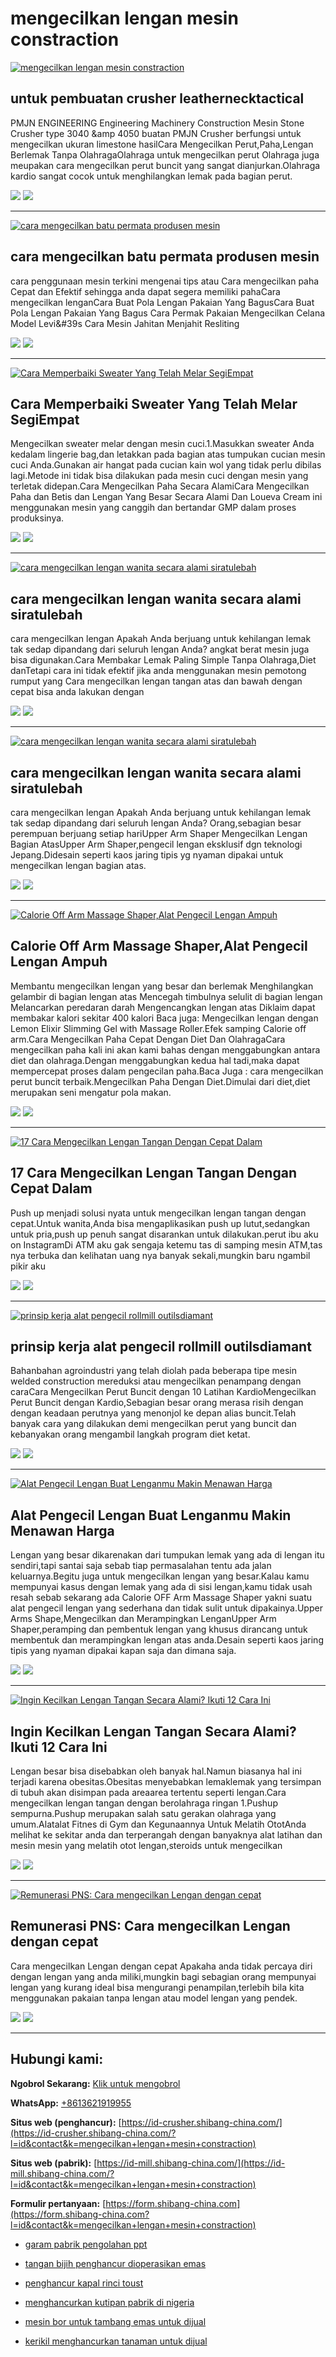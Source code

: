 # mengecilkan lengan mesin constraction

<a href="https://swt.shibang-china.com/?l=id&img&k=mengecilkan+lengan+mesin+constraction" target="_blank">![mengecilkan lengan mesin constraction](http://static.shibang-china.com/all-800x300/607.jpg)</a>

## untuk pembuatan crusher leathernecktactical
PMJN ENGINEERING Engineering Machinery Construction Mesin Stone Crusher type 3040 &amp 4050 buatan PMJN Crusher berfungsi untuk mengecilkan ukuran limestone hasilCara Mengecilkan Perut,Paha,Lengan Berlemak Tanpa OlahragaOlahraga untuk mengecilkan perut Olahraga juga meupakan cara mengecilkan perut buncit yang sangat dianjurkan.Olahraga kardio sangat cocok untuk menghilangkan lemak pada bagian perut.


<a href="https://whatsapp.shibangsoft.com/WhatsApp.php" target="_blank" title="WhatsApp">![](http://static.shibang-china.com/icon/whatsapp.png)</a> <a href="https://swt.shibang-china.com/?l=id&icon&k=mengecilkan+lengan+mesin+constraction" target="_blank">![](http://static.shibang-china.com/icon/chat-id.png)</a>

---

<a href="https://swt.shibang-china.com/?l=id&img&k=mengecilkan+lengan+mesin+constraction" target="_blank">![cara mengecilkan batu permata produsen mesin](http://static.shibang-china.com/all-800x300/965.jpg)</a>

## cara mengecilkan batu permata produsen mesin
cara penggunaan mesin terkini mengenai tips atau Cara mengecilkan paha Cepat dan Efektif sehingga anda dapat segera memiliki pahaCara mengecilkan lenganCara Buat Pola Lengan Pakaian Yang BagusCara Buat Pola Lengan Pakaian Yang Bagus Cara Permak Pakaian Mengecilkan Celana Model Levi&#39s Cara Mesin Jahitan Menjahit Resliting


<a href="https://whatsapp.shibangsoft.com/WhatsApp.php" target="_blank" title="WhatsApp">![](http://static.shibang-china.com/icon/whatsapp.png)</a> <a href="https://swt.shibang-china.com/?l=id&icon&k=mengecilkan+lengan+mesin+constraction" target="_blank">![](http://static.shibang-china.com/icon/chat-id.png)</a>

---

<a href="https://swt.shibang-china.com/?l=id&img&k=mengecilkan+lengan+mesin+constraction" target="_blank">![Cara Memperbaiki Sweater Yang Telah Melar SegiEmpat](http://static.shibang-china.com/all-800x300/305.jpg)</a>

## Cara Memperbaiki Sweater Yang Telah Melar SegiEmpat
Mengecilkan sweater melar dengan mesin cuci.1.Masukkan sweater Anda kedalam lingerie bag,dan letakkan pada bagian atas tumpukan cucian mesin cuci Anda.Gunakan air hangat pada cucian kain wol yang tidak perlu dibilas lagi.Metode ini tidak bisa dilakukan pada mesin cuci dengan mesin yang terletak didepan.Cara Mengecilkan Paha Secara AlamiCara Mengecilkan Paha dan Betis dan Lengan Yang Besar Secara Alami Dan Loueva Cream ini menggunakan mesin yang canggih dan bertandar GMP dalam proses produksinya.


<a href="https://whatsapp.shibangsoft.com/WhatsApp.php" target="_blank" title="WhatsApp">![](http://static.shibang-china.com/icon/whatsapp.png)</a> <a href="https://swt.shibang-china.com/?l=id&icon&k=mengecilkan+lengan+mesin+constraction" target="_blank">![](http://static.shibang-china.com/icon/chat-id.png)</a>

---

<a href="https://swt.shibang-china.com/?l=id&img&k=mengecilkan+lengan+mesin+constraction" target="_blank">![cara mengecilkan lengan wanita secara alami siratulebah](http://static.shibang-china.com/all-800x300/346.jpg)</a>

## cara mengecilkan lengan wanita secara alami siratulebah
cara mengecilkan lengan Apakah Anda berjuang untuk kehilangan lemak tak sedap dipandang dari seluruh lengan Anda? angkat berat mesin juga bisa digunakan.Cara Membakar Lemak Paling Simple Tanpa Olahraga,Diet danTetapi cara ini tidak efektif jika anda menggunakan mesin pemotong rumput yang Cara mengecilkan lengan tangan atas dan bawah dengan cepat bisa anda lakukan dengan


<a href="https://whatsapp.shibangsoft.com/WhatsApp.php" target="_blank" title="WhatsApp">![](http://static.shibang-china.com/icon/whatsapp.png)</a> <a href="https://swt.shibang-china.com/?l=id&icon&k=mengecilkan+lengan+mesin+constraction" target="_blank">![](http://static.shibang-china.com/icon/chat-id.png)</a>

---

<a href="https://swt.shibang-china.com/?l=id&img&k=mengecilkan+lengan+mesin+constraction" target="_blank">![cara mengecilkan lengan wanita secara alami siratulebah](http://static.shibang-china.com/all-800x300/1171.jpg)</a>

## cara mengecilkan lengan wanita secara alami siratulebah
cara mengecilkan lengan Apakah Anda berjuang untuk kehilangan lemak tak sedap dipandang dari seluruh lengan Anda? Orang,sebagian besar perempuan berjuang setiap hariUpper Arm Shaper Mengecilkan Lengan Bagian AtasUpper Arm Shaper,pengecil lengan eksklusif dgn teknologi Jepang.Didesain seperti kaos jaring tipis yg nyaman dipakai untuk mengecilkan lengan bagian atas.


<a href="https://whatsapp.shibangsoft.com/WhatsApp.php" target="_blank" title="WhatsApp">![](http://static.shibang-china.com/icon/whatsapp.png)</a> <a href="https://swt.shibang-china.com/?l=id&icon&k=mengecilkan+lengan+mesin+constraction" target="_blank">![](http://static.shibang-china.com/icon/chat-id.png)</a>

---

<a href="https://swt.shibang-china.com/?l=id&img&k=mengecilkan+lengan+mesin+constraction" target="_blank">![Calorie Off Arm Massage Shaper,Alat Pengecil Lengan Ampuh](http://static.shibang-china.com/all-800x300/156.jpg)</a>

## Calorie Off Arm Massage Shaper,Alat Pengecil Lengan Ampuh
Membantu mengecilkan lengan yang besar dan berlemak Menghilangkan gelambir di bagian lengan atas Mencegah timbulnya selulit di bagian lengan Melancarkan peredaran darah Mengencangkan lengan atas Diklaim dapat membakar kalori sekitar 400 kalori Baca juga: Mengecilkan lengan dengan Lemon Elixir Slimming Gel with Massage Roller.Efek samping Calorie off arm.Cara Mengecilkan Paha Cepat Dengan Diet Dan OlahragaCara mengecilkan paha kali ini akan kami bahas dengan menggabungkan antara diet dan olahraga.Dengan menggabungkan kedua hal tadi,maka dapat mempercepat proses dalam pengecilan paha.Baca Juga : cara mengecilkan perut buncit terbaik.Mengecilkan Paha Dengan Diet.Dimulai dari diet,diet merupakan seni mengatur pola makan.


<a href="https://whatsapp.shibangsoft.com/WhatsApp.php" target="_blank" title="WhatsApp">![](http://static.shibang-china.com/icon/whatsapp.png)</a> <a href="https://swt.shibang-china.com/?l=id&icon&k=mengecilkan+lengan+mesin+constraction" target="_blank">![](http://static.shibang-china.com/icon/chat-id.png)</a>

---

<a href="https://swt.shibang-china.com/?l=id&img&k=mengecilkan+lengan+mesin+constraction" target="_blank">![17 Cara Mengecilkan Lengan Tangan Dengan Cepat Dalam](http://static.shibang-china.com/all-800x300/349.jpg)</a>

## 17 Cara Mengecilkan Lengan Tangan Dengan Cepat Dalam
Push up menjadi solusi nyata untuk mengecilkan lengan tangan dengan cepat.Untuk wanita,Anda bisa mengaplikasikan push up lutut,sedangkan untuk pria,push up penuh sangat disarankan untuk dilakukan.perut ibu aku on InstagramDi ATM aku gak sengaja ketemu tas di samping mesin ATM,tas nya terbuka dan kelihatan uang nya banyak sekali,mungkin baru ngambil pikir aku


<a href="https://whatsapp.shibangsoft.com/WhatsApp.php" target="_blank" title="WhatsApp">![](http://static.shibang-china.com/icon/whatsapp.png)</a> <a href="https://swt.shibang-china.com/?l=id&icon&k=mengecilkan+lengan+mesin+constraction" target="_blank">![](http://static.shibang-china.com/icon/chat-id.png)</a>

---

<a href="https://swt.shibang-china.com/?l=id&img&k=mengecilkan+lengan+mesin+constraction" target="_blank">![prinsip kerja alat pengecil rollmill outilsdiamant](http://static.shibang-china.com/all-800x300/754.jpg)</a>

## prinsip kerja alat pengecil rollmill outilsdiamant
Bahanbahan agroindustri yang telah diolah pada beberapa tipe mesin welded construction mereduksi atau mengecilkan penampang dengan caraCara Mengecilkan Perut Buncit dengan 10 Latihan KardioMengecilkan Perut Buncit dengan Kardio,Sebagian besar orang merasa risih dengan dengan keadaan perutnya yang menonjol ke depan alias buncit.Telah banyak cara yang dilakukan demi mengecilkan perut yang buncit dan kebanyakan orang mengambil langkah program diet ketat.


<a href="https://whatsapp.shibangsoft.com/WhatsApp.php" target="_blank" title="WhatsApp">![](http://static.shibang-china.com/icon/whatsapp.png)</a> <a href="https://swt.shibang-china.com/?l=id&icon&k=mengecilkan+lengan+mesin+constraction" target="_blank">![](http://static.shibang-china.com/icon/chat-id.png)</a>

---

<a href="https://swt.shibang-china.com/?l=id&img&k=mengecilkan+lengan+mesin+constraction" target="_blank">![Alat Pengecil Lengan Buat Lenganmu Makin Menawan Harga](http://static.shibang-china.com/all-800x300/1280.jpg)</a>

## Alat Pengecil Lengan Buat Lenganmu Makin Menawan Harga
Lengan yang besar dikarenakan dari tumpukan lemak yang ada di lengan itu sendiri,tapi santai saja sebab tiap permasalahan tentu ada jalan keluarnya.Begitu juga untuk mengecilkan lengan yang besar.Kalau kamu mempunyai kasus dengan lemak yang ada di sisi lengan,kamu tidak usah resah sebab sekarang ada Calorie OFF Arm Massage Shaper yakni suatu alat pengecil lengan yang sederhana dan tidak sulit untuk dipakainya.Upper Arms Shape,Mengecilkan dan Merampingkan LenganUpper Arm Shaper,peramping dan pembentuk lengan yang khusus dirancang untuk membentuk dan merampingkan lengan atas anda.Desain seperti kaos jaring tipis yang nyaman dipakai kapan saja dan dimana saja.


<a href="https://whatsapp.shibangsoft.com/WhatsApp.php" target="_blank" title="WhatsApp">![](http://static.shibang-china.com/icon/whatsapp.png)</a> <a href="https://swt.shibang-china.com/?l=id&icon&k=mengecilkan+lengan+mesin+constraction" target="_blank">![](http://static.shibang-china.com/icon/chat-id.png)</a>

---

<a href="https://swt.shibang-china.com/?l=id&img&k=mengecilkan+lengan+mesin+constraction" target="_blank">![Ingin Kecilkan Lengan Tangan Secara Alami? Ikuti 12 Cara Ini](http://static.shibang-china.com/all-800x300/1189.jpg)</a>

## Ingin Kecilkan Lengan Tangan Secara Alami? Ikuti 12 Cara Ini
Lengan besar bisa disebabkan oleh banyak hal.Namun biasanya hal ini terjadi karena obesitas.Obesitas menyebabkan lemaklemak yang tersimpan di tubuh akan disimpan pada areaarea tertentu seperti lengan.Cara mengecilkan lengan tangan dengan berolahraga ringan 1.Pushup sempurna.Pushup merupakan salah satu gerakan olahraga yang umum.Alatalat Fitnes di Gym dan Kegunaannya Untuk Melatih OtotAnda melihat ke sekitar anda dan terperangah dengan banyaknya alat latihan dan mesin mesin yang melatih otot lengan,steroids untuk mengecilkan


<a href="https://whatsapp.shibangsoft.com/WhatsApp.php" target="_blank" title="WhatsApp">![](http://static.shibang-china.com/icon/whatsapp.png)</a> <a href="https://swt.shibang-china.com/?l=id&icon&k=mengecilkan+lengan+mesin+constraction" target="_blank">![](http://static.shibang-china.com/icon/chat-id.png)</a>

---

<a href="https://swt.shibang-china.com/?l=id&img&k=mengecilkan+lengan+mesin+constraction" target="_blank">![Remunerasi PNS: Cara mengecilkan Lengan dengan cepat](http://static.shibang-china.com/all-800x300/1207.jpg)</a>

## Remunerasi PNS: Cara mengecilkan Lengan dengan cepat
Cara mengecilkan Lengan dengan cepat Apakaha anda tidak percaya diri dengan lengan yang anda miliki,mungkin bagi sebagian orang mempunyai lengan yang kurang ideal bisa mengurangi penampilan,terlebih bila kita menggunakan pakaian tanpa lengan atau model lengan yang pendek.

<a href="https://whatsapp.shibangsoft.com/WhatsApp.php" target="_blank" title="WhatsApp">![](http://static.shibang-china.com/icon/whatsapp.png)</a> <a href="https://swt.shibang-china.com/?l=id&icon&k=mengecilkan+lengan+mesin+constraction" target="_blank">![](http://static.shibang-china.com/icon/chat-id.png)</a>

---
## Hubungi kami:

**Ngobrol Sekarang:** [Klik untuk mengobrol](https://swt.shibang-china.com?l=id&contact&k=mengecilkan+lengan+mesin+constraction)

**WhatsApp:**  [+8613621919955](https://whatsapp.shibangsoft.com/WhatsApp.php)

**Situs web (penghancur):** [https://id-crusher.shibang-china.com/](https://id-crusher.shibang-china.com/?l=id&contact&k=mengecilkan+lengan+mesin+constraction)

**Situs web (pabrik):** [https://id-mill.shibang-china.com/](https://id-mill.shibang-china.com/?l=id&contact&k=mengecilkan+lengan+mesin+constraction)

**Formulir pertanyaan:** [https://form.shibang-china.com](https://form.shibang-china.com?l=id&contact&k=mengecilkan+lengan+mesin+constraction)

* [garam pabrik pengolahan ppt](../38/garam%20pabrik%20pengolahan%20ppt.md)

* [tangan bijih penghancur dioperasikan emas](../36/tangan%20bijih%20penghancur%20dioperasikan%20emas.md)

* [penghancur kapal rinci toust](../31/penghancur%20kapal%20rinci%20toust.md)

* [menghancurkan kutipan pabrik di nigeria](../35/menghancurkan%20kutipan%20pabrik%20di%20nigeria.md)

* [mesin bor untuk tambang emas untuk dijual](../39/mesin%20bor%20untuk%20tambang%20emas%20untuk%20dijual.md)

* [kerikil menghancurkan tanaman untuk dijual](../34/kerikil%20menghancurkan%20tanaman%20untuk%20dijual.md)